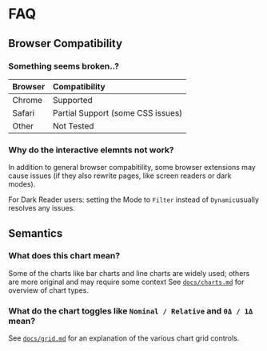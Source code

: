 
# FAQ

## Browser Compatibility

### Something seems broken..?

| Browser | Compatibility                     |
|:--------|:----------------------------------|
| Chrome  | Supported                         |
| Safari  | Partial Support (some CSS issues) |
| Other   | Not Tested                        |

### Why do the interactive elemnts not work?

In addition to general browser compabitility, some browser extensions may cause issues (if they also rewrite pages, like screen readers or dark modes). 

For Dark Reader users: setting the Mode to `Filter` instead of `Dynamic`usually resolves any issues.


## Semantics

### What does this chart mean?

Some of the charts like bar charts and line charts are widely used; others are more original and may require some context
See [`docs/charts.md`](https://github.com/tkuriyama/elm-datagrid/blob/master/docs/charts.md) for overview of chart types.

### What do the chart toggles like `Nominal / Relative` and `0Δ / 1Δ` mean?

See [`docs/grid.md`](uhttps://github.com/tkuriyama/elm-datagrid/blob/master/docs/grids.md) for an explanation of the various chart grid controls.



